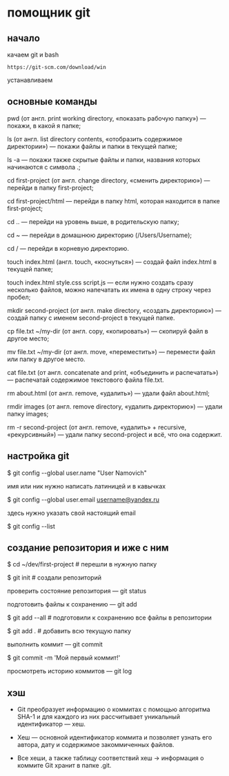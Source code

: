 # помощник git

## начало

качаем git и bash 
```
https://git-scm.com/download/win
```
устанавливаем


## основные команды

pwd (от англ. print working directory, «показать рабочую папку») — покажи, в какой я папке;

ls (от англ. list directory contents, «отобразить содержимое директории») — покажи файлы и папки в текущей папке;

ls -a — покажи также скрытые файлы и папки, названия которых начинаются с символа .;

cd first-project (от англ. change directory, «сменить директорию») — перейди в папку first-project;

cd first-project/html — перейди в папку html, которая находится в папке first-project;

cd .. — перейди на уровень выше, в родительскую папку;

cd ~ — перейди в домашнюю директорию (/Users/Username);

cd / — перейди в корневую директорию.

touch index.html (англ. touch, «коснуться») — создай файл index.html в текущей папке;

touch index.html style.css script.js — если нужно создать сразу несколько файлов, можно напечатать их имена в одну строку через пробел;

mkdir second-project (от англ. make directory, «создать директорию») — создай папку с именем second-project в текущей папке.

cp file.txt ~/my-dir (от англ. copy, «копировать») — скопируй файл в другое место;

mv file.txt ~/my-dir (от англ. move, «переместить») — перемести файл или папку в другое место.

cat file.txt (от англ. concatenate and print, «объединить и распечатать») — распечатай содержимое текстового файла file.txt.

rm about.html (от англ. remove, «удалить») — удали файл about.html;

rmdir images (от англ. remove directory, «удалить директорию») — удали папку images;

rm -r second-project (от англ. remove, «удалить» + recursive, «рекурсивный») — удали папку second-project и всё, что она содержит.


## настройка git

$ git config --global user.name "User Namovich" 

имя или ник нужно написать латиницей и в кавычках

$ git config --global user.email username@yandex.ru

здесь нужно указать свой настоящий email 

$ git config --list 


## создание репозитория и иже с ним

$ cd ~/dev/first-project # перешли в нужную папку

$ git init # создали репозиторий 

проверить состояние репозитория — git status

подготовить файлы к сохранению — git add

$ git add --all # подготовили к сохранению все файлы в репозитории

$ git add . # добавить всю текущую папку

выполнить коммит — git commit

$ git commit -m 'Мой первый коммит!'

просмотреть историю коммитов — git log


## хэш

* Git преобразует информацию о коммитах с помощью алгоритма SHA-1 и для каждого из них рассчитывает уникальный идентификатор — хеш.

* Хеш — основной идентификатор коммита и позволяет узнать его автора, дату и содержимое закоммиченных файлов.

* Все хеши, а также таблицу соответствий хеш → информация о коммите Git хранит в папке .git.